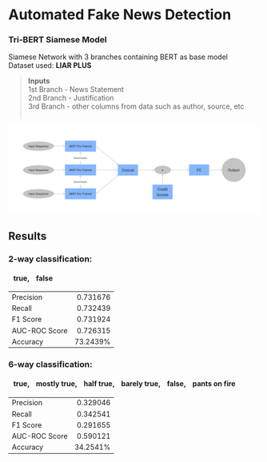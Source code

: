 # Automated Fake News Detection
### Tri-BERT Siamese Model <br>
Siamese Network with 3 branches containing BERT as base model <br>
Dataset used: **LIAR PLUS** <br>
> **Inputs** <br>
> 1st Branch - News Statement <br>
> 2nd Branch - Justification <br>
> 3rd Branch - other columns from data such as author, source, etc
<br><br>
<img src="https://github.com/Siddhesh-Shukla/Fake-News-Detection/blob/main/Images/Model Diagram.png" width="1200"/> 

## Results
### 2-way classification: 
#### &nbsp;&nbsp; true, &nbsp;&nbsp; false
|               |               |
| :---          |          ---: |
| Precision     | 0.731676      |
| Recall        | 0.732439      |
| F1 Score      | 0.731924      |
| AUC-ROC Score | 0.726315      |
| Accuracy      | 73.2439%      |

### 6-way classification: 
#### &nbsp;&nbsp; true, &nbsp;&nbsp; mostly true, &nbsp;&nbsp; half true, &nbsp;&nbsp; barely true, &nbsp;&nbsp; false, &nbsp;&nbsp; pants on fire
|               |               |
| :---          |          ---: |
| Precision     | 0.329046      |
| Recall        | 0.342541      |
| F1 Score      | 0.291655      |
| AUC-ROC Score | 0.590121      |
| Accuracy      | 34.2541%      |
